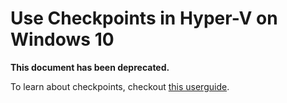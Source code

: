 # Use Checkpoints in Hyper-V on Windows 10

**This document has been deprecated.**

To learn about checkpoints, checkout [this userguide](../user_guide/checkpoints.md).